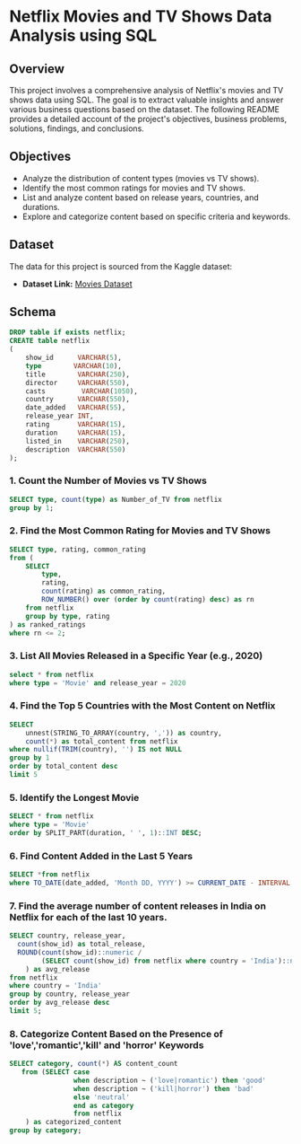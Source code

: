 # Netflix Movies and TV Shows Data Analysis using SQL

## Overview
This project involves a comprehensive analysis of Netflix's movies and TV shows data using SQL. The goal is to extract valuable insights and answer various business questions based on the dataset. The following README provides a detailed account of the project's objectives, business problems, solutions, findings, and conclusions.

## Objectives

- Analyze the distribution of content types (movies vs TV shows).
- Identify the most common ratings for movies and TV shows.
- List and analyze content based on release years, countries, and durations.
- Explore and categorize content based on specific criteria and keywords.


## Dataset

The data for this project is sourced from the Kaggle dataset:

- **Dataset Link:** [Movies Dataset](https://www.kaggle.com/datasets/shivamb/netflix-shows?resource=download)


## Schema
``` sql
DROP table if exists netflix;
CREATE table netflix
(
    show_id      VARCHAR(5),
    type        VARCHAR(10),
    title        VARCHAR(250),
    director     VARCHAR(550),
    casts         VARCHAR(1050),
    country      VARCHAR(550),
    date_added   VARCHAR(55),
    release_year INT,
    rating       VARCHAR(15),
    duration     VARCHAR(15),
    listed_in    VARCHAR(250),
    description  VARCHAR(550)
);
```


### 1. Count the Number of Movies vs TV Shows
``` sql
SELECT type, count(type) as Number_of_TV from netflix
group by 1;
```

### 2. Find the Most Common Rating for Movies and TV Shows
``` sql
SELECT type, rating, common_rating
from (
    SELECT 
        type, 
        rating, 
        count(rating) as common_rating,
        ROW_NUMBER() over (order by count(rating) desc) as rn
    from netflix
    group by type, rating
) as ranked_ratings
where rn <= 2;
```
### 3. List All Movies Released in a Specific Year (e.g., 2020)
``` sql
select * from netflix
where type = 'Movie' and release_year = 2020 
```


### 4. Find the Top 5 Countries with the Most Content on Netflix
``` sql
SELECT 
    unnest(STRING_TO_ARRAY(country, ',')) as country,
    count(*) as total_content from netflix
where nullif(TRIM(country), '') IS not NULL
group by 1
order by total_content desc
limit 5
```
### 5. Identify the Longest Movie
``` sql
SELECT * from netflix
where type = 'Movie'
order by SPLIT_PART(duration, ' ', 1)::INT DESC;
```

### 6. Find Content Added in the Last 5 Years
``` sql
SELECT *from netflix
where TO_DATE(date_added, 'Month DD, YYYY') >= CURRENT_DATE - INTERVAL '5 years';
```
### 7. Find the average number of content releases in India on Netflix for each of the last 10 years.
``` sql
SELECT country, release_year,
  count(show_id) as total_release,
  ROUND(count(show_id)::numeric /
        (SELECT count(show_id) from netflix where country = 'India')::numeric * 100, 2
    ) as avg_release
from netflix
where country = 'India'
group by country, release_year
order by avg_release desc
limit 5; 
```

### 8. Categorize Content Based on the Presence of 'love','romantic','kill' and 'horror' Keywords
``` sql
SELECT category, count(*) AS content_count 
   from (SELECT case 
                when description ~ ('love|romantic') then 'good'
				when description ~ ('kill|horror') then 'bad'
				else 'neutral'
		        end as category 
				from netflix
	) as categorized_content
group by category;
```

























